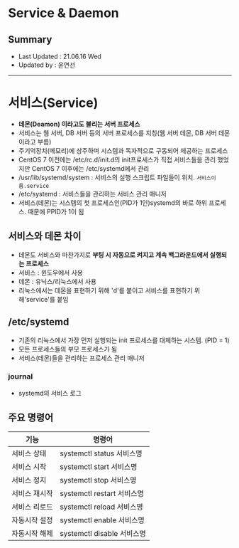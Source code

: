 Service & Daemon 
====================================
## Summary
- Last Updated : 21.06.16 Wed   
- Updated by : 윤연선
-----------------------------------

# 서비스(Service)
* **데몬(Deamon) 이라고도 불리는 서버 프로세스**
* 서비스는 웹 서버, DB 서버 등의 서버 프로세스를 지칭(웹 서버 데몬, DB 서버 데몬이라고 부름)
* 주기억장치(메모리)에 상주하며 시스템과 독자적으로 구동되어 제공하는 프로세스
* CentOS 7 이전에는 /etc/rc.d/init.d의 init프로세스가 직접 서비스들을 관리 했었지만 CentOS 7 이후에는 /etc/systemd에서 관리
* /usr/lib/systemd/system : 서비스의 실행 스크립트 파일들이 위치. ```서비스이름.service```
* /etc/systemd : 서비스들을 관리하는 서비스 관리 매니저
* 서비스(데몬)는 시스템의 첫 프로세스인(PID가 1인)systemd의 바로 하위 프로세스. 때문에 PPID가 1이 됨

## 서비스와 데몬 차이
* 데몬도 서비스와 마찬가지로 **부팅 시 자동으로 켜지고 계속 백그라운드에서 실행되는 프로세스**
* 서비스 : 윈도우에서 사용
* 데몬 : 유닉스/리눅스에서 사용
* 리눅스에서는 데몬을 표현하기 위해 'd'를 붙이고 서비스를 표현하기 위해'service'를 붙임

## /etc/systemd
* 기존의 리눅스에서 가장 먼저 실행되는 init 프로세스를 대체하는 시스템. (PID = 1)
* 모든 프로세스들의 부모 프로세스가 됨
* 서비스(데몬)들을 관리하는 프로세스 관리 매니저

### journal
* systemd의 서비스 로그

## 주요 명령어
   
|기능|명령어|
|------|---|
|서비스 상태|systemctl status 서비스명|
|서비스 시작|systemctl start 서비스명|
|서비스 정지|systemctl stop 서비스명|
|서비스 재시작|systemctl restart 서비스명|
|서비스 리로드|systemctl reload 서비스명|
|자동시작 설정|systemctl enable 서비스명|
|자동시작 해제|systemctl disable 서비스명|

   
 


